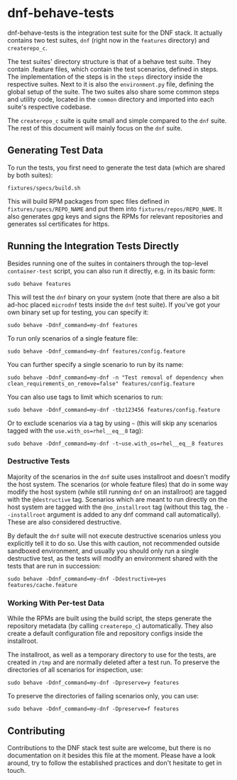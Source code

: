dnf-behave-tests
================

dnf-behave-tests is the integration test suite for the DNF stack. It actually
contains two test suites, `dnf` (right now in the `features` directory) and
`createrepo_c`.

The test suites' directory structure is that of a behave test suite. They
contain .feature files, which contain the test scenarios, defined in steps. The
implementation of the steps is in the `steps` directory inside the respective
suites. Next to it is also the `environment.py` file, defining the global setup
of the suite. The two suites also share some common steps and utility code,
located in the `common` directory and imported into each suite's respective
codebase.

The `createrepo_c` suite is quite small and simple compared to the `dnf` suite.
The rest of this document will mainly focus on the `dnf` suite.


Generating Test Data
--------------------

To run the tests, you first need to generate the test data (which are shared by
both suites):
```
fixtures/specs/build.sh
```

This will build RPM packages from spec files defined in
`fixtures/specs/REPO_NAME` and put them into `fixtures/repos/REPO_NAME`. It
also generates gpg keys and signs the RPMs for relevant repositories and
generates ssl certificates for https.


Running the Integration Tests Directly
--------------------------------------

Besides running one of the suites in containers through the top-level
`container-test` script, you can also run it directly, e.g. in its basic form:
```
sudo behave features
```

This will test the `dnf` binary on your system (note that there are also a bit
ad-hoc placed `microdnf` tests inside the `dnf` test suite). If you've got your
own binary set up for testing, you can specify it:
```
sudo behave -Ddnf_command=my-dnf features
```

To run only scenarios of a single feature file:
```
sudo behave -Ddnf_command=my-dnf features/config.feature
```

You can further specify a single scenario to run by its name:
```
sudo behave -Ddnf_command=my-dnf -n "Test removal of dependency when clean_requirements_on_remove=false" features/config.feature
```

You can also use tags to limit which scenarios to run:
```
sudo behave -Ddnf_command=my-dnf -tbz123456 features/config.feature
```

Or to exclude scenarios via a tag by using `~` (this will skip any scenarios
tagged with the `use.with_os=rhel__eq__8` tag):
```
sudo behave -Ddnf_command=my-dnf -t~use.with_os=rhel__eq__8 features
```


### Destructive Tests

Majority of the scenarios in the `dnf` suite uses installroot and doesn't
modify the host system. The scenarios (or whole feature files) that do in some
way modify the host system (while still running `dnf` on an installroot) are
tagged with the `@destructive` tag. Scenarios which are meant to run directly
on the host system are tagged with the `@no_installroot` tag (without this tag,
the `--installroot` argument is added to any dnf command call automatically).
These are also considered destructive.

By default the `dnf` suite will not execute destructive scenarios unless you
explicitly tell it to do so. Use this with caution, not recommended outside
sandboxed environment, and usually you should only run a single destructive
test, as the tests will modify an environment shared with the tests that are
run in succession:
```
sudo behave -Ddnf_command=my-dnf -Ddestructive=yes features/cache.feature
```


### Working With Per-test Data

While the RPMs are built using the build script, the steps generate the
repository metadata (by calling `createrepo_c`) automatically. They also create
a default configuration file and repository configs inside the installroot.

The installroot, as well as a temporary directory to use for the tests, are
created in `/tmp` and are normally deleted after a test run. To preserve the
directories of all scenarios for inspection, use:
```
sudo behave -Ddnf_command=my-dnf -Dpreserve=y features
```

To preserve the directories of failing scenarios only, you can use:
```
sudo behave -Ddnf_command=my-dnf -Dpreserve=f features
```


Contributing
------------

Contributions to the DNF stack test suite are welcome, but there is no
documentation on it besides this file at the moment. Please have a look around,
try to follow the established practices and don't hesitate to get in touch.
